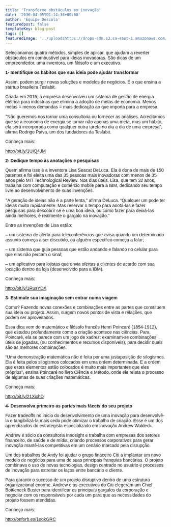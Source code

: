 ```yaml
---
title: 'Transforme obstáculos em inovação'
date: '2016-04-05T01:14:36+00:00'
author: 'Equipe Descola'
featuredpost: false
templateKey: blog-post
tags: []
featuredimage: '../uploadshttps://drops-cdn.s3.sa-east-1.amazonaws.com/drops-new/wp-content/uploads/2016/04/05011350/OBSTACULOS.001-150x150.jpeg'
---
```

<span style="font-family: Helvetica, sans-serif;">Selecionamos quatro métodos, simples de aplicar, que ajudam a reverter obstáculos em combustível para ideias inovadoras. São dicas de um empreendedor, uma inventora, um filósofo e um executivo.</span>

<span style="font-family: Helvetica, sans-serif;">**1- Identifique os hábitos que sua ideia pode ajudar transformar**</span>

<span style="font-family: Helvetica, sans-serif;">Assim, podem surgir novas soluções e modelos de negócios. É o que ensina a startup brasileira Teslabit. </span>

<span style="font-family: Helvetica, sans-serif;">Criada em 2015, a empresa desenvolveu um sistema de gestão de energia elétrica para indústrias que elimina a adoção de metas de economia. Menos metas = menos demandas = mais dedicação ao que importa para a empresa.</span>

“<span style="font-family: Helvetica, sans-serif;">Não queremos nos tornar uma consultoria ou fornecer as análises. Acreditamos que se a economia de energia se tornar não apenas uma meta, mas um hábito, ela será incorporada como qualquer outra tarefa no dia a dia de uma empresa”, afirma Rodrigo Paiva, um dos fundadores da Teslabit.</span>

<span style="font-family: Helvetica, sans-serif;">Conheça mais:</span>

<span style="font-family: Helvetica, sans-serif;"><http://bit.ly/1UIQ4JM> </span>

<span style="font-family: Helvetica, sans-serif;">**2- Dedique tempo às anotações e pesquisas**</span>

<span style="font-family: Helvetica, sans-serif;">Quem afirma isso é a inventora Lisa Seacat DeLuca. Ela é dona de mais de 150 patentes e foi eleita uma das 35 pessoas mais inovadoras com menos de 35 anos pelo MIT Technological Review. Nos dias úteis, Lisa, que tem 32 anos, trabalha com computação e comércio mobile para a IBM, dedicando seu tempo livre ao desenvolvimento de suas invenções.</span>

“<span style="font-family: Helvetica, sans-serif;">A geração de ideias não é a parte lenta,” afirma DeLuca. “Qualquer um pode ter ideias muito rapidamente. Mas reservar o tempo para anotá-las e fazer pesquisas para descobrir se é uma boa ideia, ou como fazer para deixá-las ainda melhores, é realmente o gargalo na inovação.”</span>

<span style="font-family: Helvetica, sans-serif;">Entre as invenções de Lisa estão: </span>

<span style="font-family: Helvetica, sans-serif;">– um sistema de alerta para teleconferências que avisa quando um determinado assunto começa a ser discutido, ou alguém específico começa a falar;</span>

<span style="font-family: Helvetica, sans-serif;">– um sistema que guia pessoas que estão andando e falando no celular para que elas não percam o sinal;</span>

<span style="font-family: Helvetica, sans-serif;">– um aplicativo para lojistas que envia ofertas a clientes de acordo com sua locação dentro da loja (desenvolvido para a IBM).</span>

<span style="font-family: Helvetica, sans-serif;">Conheça mais:</span>

<span style="font-family: Helvetica, sans-serif;"><http://bit.ly/1RusYDX> </span>

<span style="font-family: Helvetica, sans-serif;">**3- Estimule sua imaginação sem entrar numa viagem**</span>

<span style="font-family: Helvetica, sans-serif;">Como? Fazendo novas conexões e combinações entre as partes que constituem sua ideia ou projeto. Assim, surgem novos pontos de vista e relações, que podem ser aproveitados. </span>

<span style="font-family: Helvetica, sans-serif;">Essa dica vem do matemático e filósofo francês Henri Poincaré (1854-1912), que estudou profundamente como a criação acontece nas ciências. Para Poincaré, ela se parece com um jogo de xadrez: examinam-se combinações úteis de jogadas, (ou conhecimentos e recursos disponíveis), para decidir quais são as melhores combinações. </span>

<span style="font-family: Helvetica, sans-serif;">“Uma demonstração matemática não é feita por uma justaposição de silogismos. Ela é feita pelos silogismos colocados em uma ordem determinada. E a ordem que estes elementos estão colocados é muito mais importantes que eles próprios”, ensina Poincaré no livro Ciência e Método, onde ele relata o processo de algumas de suas criações matemáticas. </span>

<span style="font-family: Helvetica, sans-serif;">Conheça mais: </span>

[<span style="font-family: Helvetica, sans-serif;">http://bit.ly/21XjxhD</span>](http://bit.ly/21XjxhD)

<span style="font-family: Helvetica, sans-serif;">**4- Desenvolva primeiro as partes mais fáceis do seu projeto**</span>

<span style="font-family: Helvetica, sans-serif;">Fazer tradeoffs no início do desenvolvimento de uma inovação para desenvolvê-la e tangibilizá-la mais cedo pode otimizar o trabalho de criação. Esse é um dos aprendizados do estrategista especializado em inovação Andrew Waldeck. </span>

<span style="font-family: Helvetica, sans-serif;">Andrew é sócio da consultoria Innosight e trabalha com empresas dos setores financeiro, de saúde e de mídia, criando processos corporativos para gerar inovação mantê-las competitivas em um cenário marcado pela disrupção.</span>

<span style="font-family: Helvetica, sans-serif;">Um dos trabalhos de Andy foi ajudar o grupo finaceiro Citi a implantar um novo modelo de negócios para uma de suas principais franquias bancárias. O projeto combinava o uso de novas tecnologias, design centrado no usuário e processos de inovação para estreitar os laços entre bancário e cliente.</span>

<span style="font-family: Helvetica, sans-serif;">Para garantir o sucesso de um projeto disruptivo dentro de uma estrutura organizacional enorme, Andrew e os executivos do Citi elegeram um Chief Bottleneck Buster para identificar os principais gargalos da corporação e negociar com os responsáveis por cada um para que as necessidades do projeto fossem atendidas.</span>

<span style="font-family: Helvetica, sans-serif;">Conheça mais:</span>

<span style="font-family: Helvetica, sans-serif;"><http://onforb.es/1oqkGRC></span>
